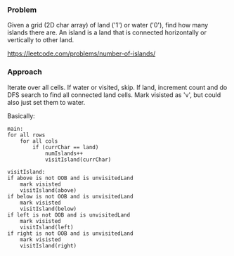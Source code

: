 ### Problem

Given a grid (2D char array) of land ('1') or water ('0'), find how many islands there are. An island is a land that is
connected horizontally or vertically to other land.

https://leetcode.com/problems/number-of-islands/

### Approach
Iterate over all cells. If water or visited, skip. If land, increment count and do DFS search to find all connected land cells.
Mark visisted as 'v', but could also just set them to water.

Basically:
```
main:
for all rows
    for all cols
        if (currChar == land)
            numIslands++
            visitIsland(currChar)

visitIsland:
if above is not OOB and is unvisitedLand
    mark visisted
    visitIsland(above)
if below is not OOB and is unvisitedLand
    mark visisted
    visitIsland(below)   
if left is not OOB and is unvisitedLand
    mark visisted
    visitIsland(left)   
if right is not OOB and is unvisitedLand
    mark visisted
    visitIsland(right)
            
```
